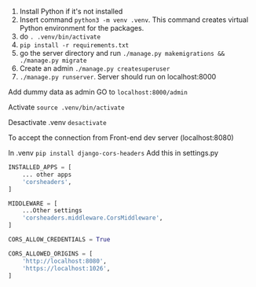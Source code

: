 1. Install Python if it's not installed
2. Insert command `python3 -m venv .venv`. This command creates virtual Python environment for the packages.
3. do `. .venv/bin/activate`
4. `pip install -r requirements.txt`
5. go the server directory and run `./manage.py makemigrations && ./manage.py migrate`
6. Create an admin `./manage.py createsuperuser`
7.  `./manage.py runserver`. Server should run on localhost:8000

Add dummy data as admin
GO to `localhost:8000/admin`

Activate
`source .venv/bin/activate`

Desactivate .venv
`desactivate`

To accept the connection from Front-end dev server (localhost:8080)

In .venv
`pip install django-cors-headers`
Add this in settings.py

```python
INSTALLED_APPS = [
	... other apps
    'corsheaders',
]

MIDDLEWARE = [
    ...Other settings
    'corsheaders.middleware.CorsMiddleware',
]

CORS_ALLOW_CREDENTIALS = True

CORS_ALLOWED_ORIGINS = [
    'http://localhost:8080',
    'https://localhost:1026',
]
```
